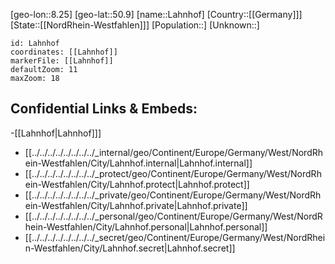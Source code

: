 ﻿---
location: [50.9,8.25]
mapzoom: [7,12] 
mapmarker: city 
type: City
tags:
- geo/City


SpocWebEntityId: 31785
isDeleted: false
confidential: public

---
[geo-lon::8.25]
[geo-lat::50.9]
[name::Lahnhof]
[Country::[[Germany]]]
[State::[[NordRhein-Westfahlen]]]
[Population::]
[Unknown::]


```leaflet
id: Lahnhof
coordinates: [[Lahnhof]]
markerFile: [[Lahnhof]]
defaultZoom: 11 
maxZoom: 18
```


## Confidential Links & Embeds: 
-[[Lahnhof|Lahnhof]]] 
- [[../../../../../../../../_internal/geo/Continent/Europe/Germany/West/NordRhein-Westfahlen/City/Lahnhof.internal|Lahnhof.internal]] 
- [[../../../../../../../../_protect/geo/Continent/Europe/Germany/West/NordRhein-Westfahlen/City/Lahnhof.protect|Lahnhof.protect]] 
- [[../../../../../../../../_private/geo/Continent/Europe/Germany/West/NordRhein-Westfahlen/City/Lahnhof.private|Lahnhof.private]] 
- [[../../../../../../../../_personal/geo/Continent/Europe/Germany/West/NordRhein-Westfahlen/City/Lahnhof.personal|Lahnhof.personal]] 
- [[../../../../../../../../_secret/geo/Continent/Europe/Germany/West/NordRhein-Westfahlen/City/Lahnhof.secret|Lahnhof.secret]] 
